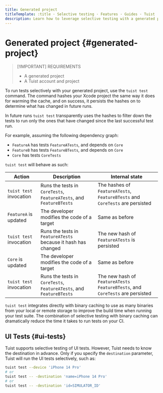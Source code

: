 ```yaml
---
title: Generated project
titleTemplate: :title · Selective testing · Features · Guides · Tuist
description: Learn how to leverage selective testing with a generated project.
---
```


# Generated project {#generated-project}

> [!IMPORTANT] REQUIREMENTS
>
> - A <LocalizedLink href="/guides/features/projects">generated project</LocalizedLink>
> - A <LocalizedLink href="/server/introduction/accounts-and-projects">Tuist account and project</LocalizedLink>

To run tests selectively with your generated project, use the `tuist test` command. The command <LocalizedLink href="/guides/features/projects/hashing">hashes</LocalizedLink> your Xcode project the same way it does for <LocalizedLink href="/guides/features/build/cache#cache-warming">warming the cache</LocalizedLink>, and on success, it persists the hashes on to determine what has changed in future runs.

In future runs `tuist test` transparently uses the hashes to filter down the tests to run only the ones that have changed since the last successful test run.

For example, assuming the following dependency graph:

- `FeatureA` has tests `FeatureATests`, and depends on `Core`
- `FeatureB` has tests `FeatureBTests`, and depends on `Core`
- `Core` has tests `CoreTests`

`tuist test` will behave as such:

| Action                  | Description                                                         | Internal state                                                                 |
| ----------------------- | ------------------------------------------------------------------- | ------------------------------------------------------------------------------ |
| `tuist test` invocation | Runs the tests in `CoreTests`, `FeatureATests`, and `FeatureBTests` | The hashes of `FeatureATests`, `FeatureBTests` and `CoreTests` are persisted   |
| `FeatureA` is updated   | The developer modifies the code of a target                         | Same as before                                                                 |
| `tuist test` invocation | Runs the tests in `FeatureATests` because it hash has changed       | The new hash of `FeatureATests` is persisted                                   |
| `Core` is updated       | The developer modifies the code of a target                         | Same as before                                                                 |
| `tuist test` invocation | Runs the tests in `CoreTests`, `FeatureATests`, and `FeatureBTests` | The new hash of `FeatureATests` `FeatureBTests`, and `CoreTests` are persisted |

`tuist test` integrates directly with binary caching to use as many binaries from your local or remote storage to improve the build time when running your test suite. The combination of selective testing with binary caching can dramatically reduce the time it takes to run tests on your CI.

## UI Tests {#ui-tests}

Tuist supports selective testing of UI tests. However, Tuist needs to know the destination in advance. Only if you specify the `destination` parameter, Tuist will run the UI tests selectively, such as:

```sh
tuist test --device 'iPhone 14 Pro'
# or
tuist test -- -destination 'name=iPhone 14 Pro'
# or
tuist test -- -destination 'id=SIMULATOR_ID'
```
